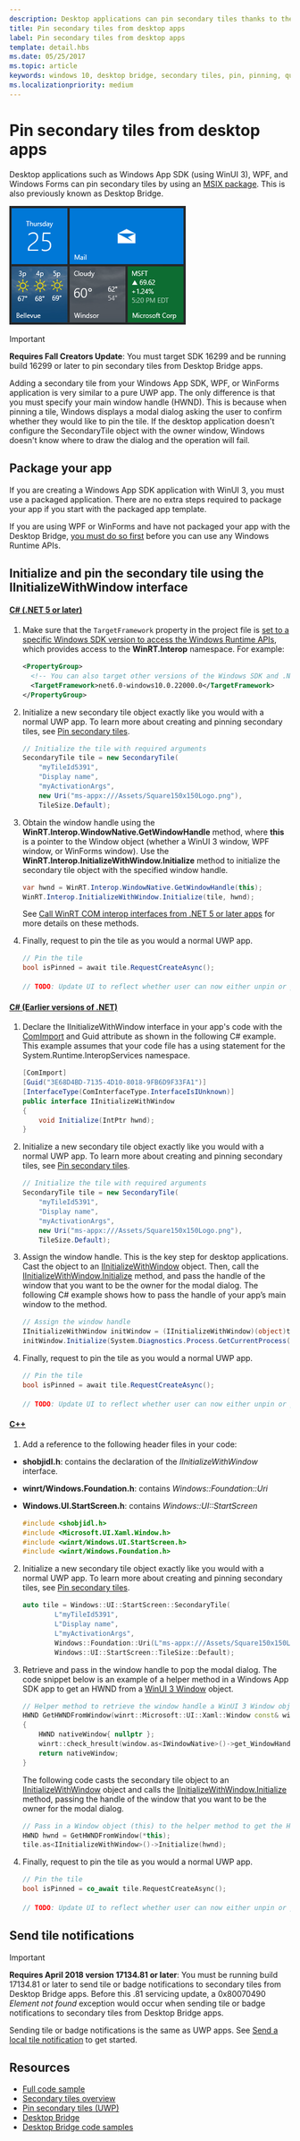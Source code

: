 ```yaml
---
description: Desktop applications can pin secondary tiles thanks to the Desktop Bridge!
title: Pin secondary tiles from desktop apps
label: Pin secondary tiles from desktop apps
template: detail.hbs
ms.date: 05/25/2017
ms.topic: article
keywords: windows 10, desktop bridge, secondary tiles, pin, pinning, quickstart, code sample, example, secondarytile, desktop application, win32, winforms, wpf
ms.localizationpriority: medium
---
```

# Pin secondary tiles from desktop apps

Desktop applications such as Windows App SDK (using WinUI 3), WPF, and Windows Forms can pin secondary tiles by using an [MSIX package](https://developer.microsoft.com/windows/bridges/desktop). This is also previously known as Desktop Bridge.

![Screenshot of secondary tiles](images/secondarytiles.png)

> [!IMPORTANT]
> **Requires Fall Creators Update**: You must target SDK 16299 and be running build 16299 or later to pin secondary tiles from Desktop Bridge apps.

Adding a secondary tile from your Windows App SDK, WPF, or WinForms application is very similar to a pure UWP app. The only difference is that you must specify your main window handle (HWND). This is because when pinning a tile, Windows displays a modal dialog asking the user to confirm whether they would like to pin the tile. If the desktop application doesn't configure the SecondaryTile object with the owner window, Windows doesn't know where to draw the dialog and the operation will fail.

## Package your app

If you are creating a Windows App SDK application with WinUI 3, you must use a packaged application. There are no extra steps required to package your app if you start with the packaged app template.

If you are using WPF or WinForms and have not packaged your app with the Desktop Bridge, [you must do so first](/windows/msix/desktop/source-code-overview) before you can use any Windows Runtime APIs.

## Initialize and pin the secondary tile using the IInitializeWithWindow interface

#### [C# (.NET 5 or later)](#tab/csharpnet5)

1. Make sure that the `TargetFramework` property in the project file is [set to a specific Windows SDK version to access the Windows Runtime APIs](/windows/apps/desktop/modernize/desktop-to-uwp-enhance#net-5-and-later-use-the-target-framework-moniker-option), which provides access to the **WinRT.Interop** namespace. For example:

    ```xml
    <PropertyGroup>
      <!-- You can also target other versions of the Windows SDK and .NET, e.g. "net5.0-windows10.0.19041.0" -->
      <TargetFramework>net6.0-windows10.0.22000.0</TargetFramework>
    </PropertyGroup>
    ```

2. Initialize a new secondary tile object exactly like you would with a normal UWP app. To learn more about creating and pinning secondary tiles, see [Pin secondary tiles](secondary-tiles-pinning.md).

    ```csharp
    // Initialize the tile with required arguments
    SecondaryTile tile = new SecondaryTile(
        "myTileId5391",
        "Display name",
        "myActivationArgs",
        new Uri("ms-appx:///Assets/Square150x150Logo.png"),
        TileSize.Default);
    ```

3. Obtain the window handle using the **WinRT.Interop.WindowNative.GetWindowHandle** method, where **this** is a pointer to the Window object (whether a WinUI 3 window, WPF window, or WinForms window). Use the **WinRT.Interop.InitializeWithWindow.Initialize** method to initialize the secondary tile object with the specified window handle.

    ```csharp
    var hwnd = WinRT.Interop.WindowNative.GetWindowHandle(this);
    WinRT.Interop.InitializeWithWindow.Initialize(tile, hwnd);
    ```

    See [Call WinRT COM interop interfaces from .NET 5 or later apps](/windows/apps/desktop/modernize/winrt-com-interop-csharp#configure-a-net-5-desktop-project-to-use-the-c-interop-classes) for more details on these methods.

4. Finally, request to pin the tile as you would a normal UWP app.

    ```csharp
    // Pin the tile
    bool isPinned = await tile.RequestCreateAsync();

    // TODO: Update UI to reflect whether user can now either unpin or pin
    ```
#### [C# (Earlier versions of .NET)](#tab/csharp)

1. Declare the IInitializeWithWindow interface in your app's code with the [ComImport](/dotnet/api/system.runtime.interopservices.comimportattribute) and Guid attribute as shown in the following C# example. This example assumes that your code file has a using statement for the System.Runtime.InteropServices namespace.

    ```csharp
    [ComImport]
    [Guid("3E68D4BD-7135-4D10-8018-9FB6D9F33FA1")]
    [InterfaceType(ComInterfaceType.InterfaceIsIUnknown)]
    public interface IInitializeWithWindow
    {
        void Initialize(IntPtr hwnd);
    }
    ```

2. Initialize a new secondary tile object exactly like you would with a normal UWP app. To learn more about creating and pinning secondary tiles, see [Pin secondary tiles](secondary-tiles-pinning.md).

    ```csharp
    // Initialize the tile with required arguments
    SecondaryTile tile = new SecondaryTile(
        "myTileId5391",
        "Display name",
        "myActivationArgs",
        new Uri("ms-appx:///Assets/Square150x150Logo.png"),
        TileSize.Default);
    ```

3. Assign the window handle. This is the key step for desktop applications. Cast the object to an [IInitializeWithWindow](/windows/desktop/api/shobjidl_core/nn-shobjidl_core-iinitializewithwindow) object. Then, call the [IInitializeWithWindow.Initialize](/windows/desktop/api/shobjidl_core/nf-shobjidl_core-iinitializewithwindow-initialize) method, and pass the handle of the window that you want to be the owner for the modal dialog. The following C# example shows how to pass the handle of your app’s main window to the method.

    ```csharp
    // Assign the window handle
    IInitializeWithWindow initWindow = (IInitializeWithWindow)(object)tile;
    initWindow.Initialize(System.Diagnostics.Process.GetCurrentProcess().MainWindowHandle);
    ```

4. Finally, request to pin the tile as you would a normal UWP app.

    ```csharp
    // Pin the tile
    bool isPinned = await tile.RequestCreateAsync();

    // TODO: Update UI to reflect whether user can now either unpin or pin
    ```

#### [C++](#tab/cpp)

1. Add a reference to the following header files in your code:
- **shobjidl.h**: contains the declaration of the *IInitializeWithWindow* interface. 
- **winrt/Windows.Foundation.h**: contains *Windows::Foundation::Uri*
- **Windows.UI.StartScreen.h**: contains *Windows::UI::StartScreen*

    ```cpp
    #include <shobjidl.h>
    #include <Microsoft.UI.Xaml.Window.h>
    #include <winrt/Windows.UI.StartScreen.h>
    #include <winrt/Windows.Foundation.h> 
    ```

2. Initialize a new secondary tile object exactly like you would with a normal UWP app. To learn more about creating and pinning secondary tiles, see [Pin secondary tiles](secondary-tiles-pinning.md).

    ```cpp
    auto tile = Windows::UI::StartScreen::SecondaryTile(
            L"myTileId5391",
            L"Display name",
            L"myActivationArgs",
            Windows::Foundation::Uri(L"ms-appx:///Assets/Square150x150Logo.png"),
            Windows::UI::StartScreen::TileSize::Default);
    ```
3. Retrieve and pass in the window handle to pop the modal dialog. The code snippet below is an example of a helper method in a Windows App SDK app to get an HWND from a [WinUI 3 Window](windows/winui/api/microsoft.ui.xaml.window?view=winui-3.0) object.

    ```cpp
    // Helper method to retrieve the window handle a WinUI 3 Window object 
    HWND GetHWNDFromWindow(winrt::Microsoft::UI::Xaml::Window const& window)
    {
        HWND nativeWindow{ nullptr };
        winrt::check_hresult(window.as<IWindowNative>()->get_WindowHandle(&nativeWindow));
        return nativeWindow;
    }
    ```

    The following code casts the secondary tile object to an [IInitializeWithWindow](/windows/desktop/api/shobjidl_core/nn-shobjidl_core-iinitializewithwindow) object and calls the [IInitializeWithWindow.Initialize](/windows/desktop/api/shobjidl_core/nf-shobjidl_core-iinitializewithwindow-initialize) method, passing the handle of the window that you want to be the owner for the modal dialog.

    ```cpp
    // Pass in a Window object (this) to the helper method to get the HWND
    HWND hwnd = GetHWNDFromWindow(*this);
    tile.as<IInitializeWithWindow>()->Initialize(hwnd);
    ```

4. Finally, request to pin the tile as you would a normal UWP app.

    ```cpp
    // Pin the tile
    bool isPinned = co_await tile.RequestCreateAsync();

    // TODO: Update UI to reflect whether user can now either unpin or pin
    ```

## Send tile notifications

> [!IMPORTANT]
> **Requires April 2018 version 17134.81 or later**: You must be running build 17134.81 or later to send tile or badge notifications to secondary tiles from Desktop Bridge apps. Before this .81 servicing update, a 0x80070490 *Element not found* exception would occur when sending tile or badge notifications to secondary tiles from Desktop Bridge apps.

Sending tile or badge notifications is the same as UWP apps. See [Send a local tile notification](sending-a-local-tile-notification.md) to get started.

## Resources

* [Full code sample](https://github.com/Microsoft/DesktopBridgeToUWP-Samples/tree/master/Samples/SecondaryTileSample)
* [Secondary tiles overview](secondary-tiles.md)
* [Pin secondary tiles (UWP)](secondary-tiles-pinning.md)
* [Desktop Bridge](https://developer.microsoft.com/windows/bridges/desktop)
* [Desktop Bridge code samples](https://github.com/Microsoft/DesktopBridgeToUWP-Samples)
